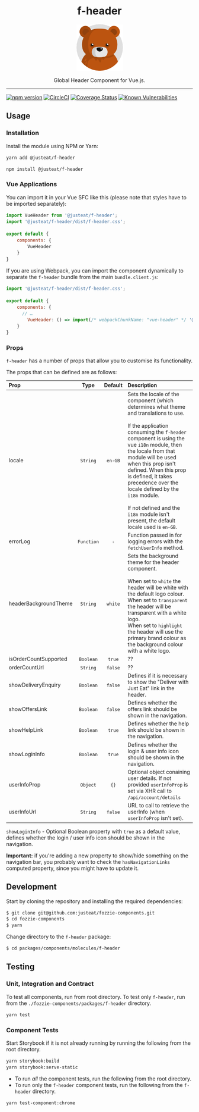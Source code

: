 <div align="center">

# f-header

<img width="125" alt="Fozzie Bear" src="../../../../bear.png" />

Global Header Component for Vue.js.

</div>

---

[![npm version](https://badge.fury.io/js/%40justeat%2Ff-header.svg)](https://badge.fury.io/js/%40justeat%2Ff-header)
[![CircleCI](https://circleci.com/gh/justeat/fozzie-components.svg?style=svg)](https://circleci.com/gh/justeat/workflows/fozzie-components)
[![Coverage Status](https://coveralls.io/repos/github/justeat/f-header/badge.svg)](https://coveralls.io/github/justeat/f-header)
[![Known Vulnerabilities](https://snyk.io/test/github/justeat/f-header/badge.svg?targetFile=package.json)](https://snyk.io/test/github/justeat/f-header?targetFile=package.json)


## Usage


### Installation

Install the module using NPM or Yarn:

```sh
yarn add @justeat/f-header
```

```sh
npm install @justeat/f-header
```

### Vue Applications

You can import it in your Vue SFC like this (please note that styles have to be imported separately):

```js
import VueHeader from '@justeat/f-header';
import '@justeat/f-header/dist/f-header.css';

export default {
    components: {
        VueHeader
    }
}
```

If you are using Webpack, you can import the component dynamically to separate the `f-header` bundle from the main `bundle.client.js`:

```js
import '@justeat/f-header/dist/f-header.css';

export default {
    components: {
      // …
        VueHeader: () => import(/* webpackChunkName: "vue-header" */ '@justeat/f-header')
    }
}
```


### Props

`f-header` has a number of props that allow you to customise its functionality.

The props that can be defined are as follows:

| Prop                      | Type          | Default | Description |
| :---                      |     :---:     |  :---:  | :---        |
| locale                    | `String`      | `en-GB` | Sets the locale of the component (which determines what theme and translations to use.<br><br>If the application consuming the `f-header` component is using the vue `i18n` module, then the locale from that module will be used when this prop isn't defined. When this prop is defined, it takes precedence over the locale defined by the `i18n` module.<br><br>If not defined and the `i18n` module isn't present, the default locale used is `en-GB`.|
| errorLog                  | `Function`    | `-`    | Function passed in for logging errors with the `fetchUserInfo` method. |
| headerBackgroundTheme     | `String`      | `white` | Sets the background theme for the header component.<br><br>When set to `white` the header will be white with the default logo colour.<br>When set to `transparent` the header will be transparent with a white logo.<br>When set to `highlight` the header will use the primary brand colour as the background colour with a white logo. |
| isOrderCountSupported     | `Boolean`     | `true` | ?? |
| orderCountUrl             | `String`      | `false` | ?? |
| showDeliveryEnquiry       | `Boolean`     | `false` | Defines if it is necessary to show the "Deliver with Just Eat" link in the header. |
| showOffersLink            | `Boolean`     | `false` | Defines whether the offers link should be shown in the navigation. |
| showHelpLink              | `Boolean`     | `true` | Defines whether the help link should be shown in the navigation. |
| showLoginInfo             | `Boolean`     | `true` | Defines whether the login & user info icon should be shown in the navigation. |
| userInfoProp              | `Object`      | `{}`     | Optional object conaining user details. If not provided `userInfoProp` is set via XHR call to `/api/account/details` |
| userInfoUrl               | `String`      | `false` | URL to call to retrieve the userInfo (when `userInfoProp` isn't set). |


`showLoginInfo` - Optional Boolean property with `true` as a default value, defines whether the login / user info icon should be shown in the navigation.

**Important:** if you're adding a new property to show/hide something on the navigation bar, you probably want to check the `hasNavigationLinks` computed property, since you might have to update it.

## Development

Start by cloning the repository and installing the required dependencies:

```sh
$ git clone git@github.com:justeat/fozzie-components.git
$ cd fozzie-components
$ yarn
```

Change directory to the `f-header` package:

```sh
$ cd packages/components/molecules/f-header
```

## Testing

### Unit, Integration and Contract

To test all components, run from root directory.
To test only `f-header`, run from the `./fozzie-components/packages/f-header` directory.

```sh
yarn test
```

### Component Tests

Start Storybook if it is not already running by running the following from the root directory.

```sh
yarn storybook:build
yarn storybook:serve-static
```

* To run _all_ the component tests, run the following from the root directory.
* To run only the `f-header` component tests, run the following from the `f-header` directory.

```sh
yarn test-component:chrome
```
